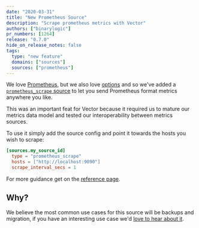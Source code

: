 ```yaml
---
date: "2020-03-31"
title: "New Prometheus Source"
description: "Scrape prometheus metrics with Vector"
authors: ["binarylogic"]
pr_numbers: [1264]
release: "0.7.0"
hide_on_release_notes: false
tags:
  type: "new feature"
  domains: ["sources"]
  sources: ["prometheus"]
---
```


We love [Prometheus][urls.prometheus], but we also love [options](https://www.mms.com/en-us/shop/single-color)
and so we've added a [`prometheus_scrape` source][docs.sources.prometheus] to let you
send Prometheus format metrics anywhere you like.

<!--more-->

This was an important feat for Vector because it required us to mature our
metrics data model and tested our interoperability between metrics sources.

To use it simply add the source config and point it towards the hosts you wish
to scrape:

```toml
[sources.my_source_id]
  type = "prometheus_scrape"
  hosts = ["http://localhost:9090"]
  scrape_interval_secs = 1
```

For more guidance get on the [reference page][docs.sources.prometheus].

## Why?

We believe the most common use cases for this source will be backups and
migration, if you have an interesting use case we'd [love to hear about it][urls.vector_chat].

[docs.sources.prometheus]: /docs/reference/configuration/sources/prometheus_scrape
[urls.prometheus]: https://prometheus.io/
[urls.vector_chat]: https://chat.vector.dev
